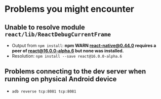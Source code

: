 # Problems you might encounter

## Unable to resolve module `react/lib/ReactDebugCurrentFrame`

* Output from `npm install`: **npm WARN react-native@0.44.0 requires a peer of react@16.0.0-alpha.6 but none was installed.**
* Resolution: `npm install --save react@16.0.0-alpha.6`

## Problems connecting to the dev server when running on physical Android device

* `adb reverse tcp:8081 tcp:8081`


